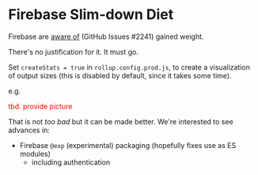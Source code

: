 # Firebase Slim-down Diet

Firebase are [aware of](https://github.com/firebase/firebase-js-sdk/issues/2241) (GitHub Issues #2241) gained weight. 

There's no justification for it. It must go. 

Set `createStats = true` in `rollup.config.prod.js`, to create a visualization of output sizes (this is disabled by default, since it takes some time).

e.g.

<font color=red>tbd. provide picture</font>


That is not *too bad* but it can be made better. We're interested to see advances in:

- Firebase `@exp` (experimental) packaging (hopefully fixes use as ES modules)
   - including authentication

